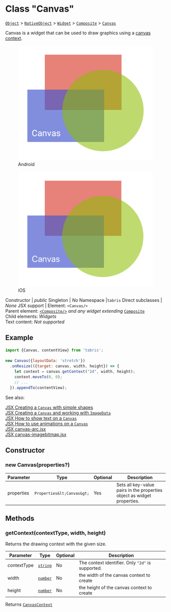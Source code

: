 ---
---
# Class "Canvas"

<span style="white-space:nowrap;">[`Object`](https://developer.mozilla.org/en-US/docs/Web/JavaScript/Reference/Global_Objects/Object)</span> > <span style="white-space:nowrap;">[`NativeObject`](NativeObject.md)</span> > <span style="white-space:nowrap;">[`Widget`](Widget.md)</span> > <span style="white-space:nowrap;">[`Composite`](Composite.md)</span> > <span style="white-space:nowrap;">[`Canvas`](Canvas.md)</span>

Canvas is a widget that can be used to draw graphics using a [canvas context](./CanvasContext.md).


<div class="tabris-image"><figure><div><img srcset="img/android/Canvas.png 2x" src="img/android/Canvas.png" alt="Canvas on Android"/></div><figcaption>Android</figcaption></figure><figure><div><img srcset="img/ios/Canvas.png 2x" src="img/ios/Canvas.png" alt="Canvas on iOS"/></div><figcaption>iOS</figcaption></figure></div>

Constructor | *public*
Singleton | *No*
Namespace |`tabris`
Direct subclasses | *None*
JSX support | Element: `<Canvas/>`<br/>Parent element: [`<Composite/>`](Composite.md) *and any widget extending* <span style="white-space:nowrap;">[`Composite`](Composite.md)</span><br/>Child elements: *Widgets*<br/>Text content: *Not supported*<br/>

## Example
```js
import {Canvas, contentView} from 'tabris';

new Canvas({layoutData: 'stretch'})
  .onResize(({target: canvas, width, height}) => {
    let context = canvas.getContext("2d", width, height);
    context.moveTo(0, 0);
    // ...
  }).appendTo(contentView);
```

See also:
  
[<span class='language jsx'>JSX</span> Creating a `Canvas` with simple shapes](https://playground.tabris.com/?gitref=v3.1.0&snippet=canvas-shapes.jsx)  
[<span class='language jsx'>JSX</span> Creating a `Canvas` and working with `ImageData`](https://playground.tabris.com/?gitref=v3.1.0&snippet=canvas-imagedata.jsx)  
[<span class='language jsx'>JSX</span> How to show text on a `Canvas`](https://playground.tabris.com/?gitref=v3.1.0&snippet=canvas-text.jsx)  
[<span class='language jsx'>JSX</span> How to use animations on a `Canvas`](https://playground.tabris.com/?gitref=v3.1.0&snippet=canvas-animation.jsx)  
[<span class='language jsx'>JSX</span> canvas-arc.jsx](https://playground.tabris.com/?gitref=v3.1.0&snippet=canvas-arc.jsx)  
[<span class='language jsx'>JSX</span> canvas-imagebitmap.jsx](https://playground.tabris.com/?gitref=v3.1.0&snippet=canvas-imagebitmap.jsx)

## Constructor

### new Canvas(properties?)

Parameter|Type|Optional|Description
-|-|-|-
properties | <span style="white-space:nowrap;">`Properties&lt;Canvas&gt;`</span> | Yes | Sets all key-value pairs in the properties object as widget properties.

## Methods

### getContext(contextType, width, height)



Returns the drawing context with the given size.


Parameter|Type|Optional|Description
-|-|-|-
contextType | <span style="white-space:nowrap;">[`string`](https://developer.mozilla.org/en-US/docs/Web/JavaScript/Data_structures#String_type)</span> | No | The context identifier. Only `"2d"` is supported.
width | <span style="white-space:nowrap;">[`number`](https://developer.mozilla.org/en-US/docs/Web/JavaScript/Data_structures#Number_type)</span> | No | the width of the canvas context to create
height | <span style="white-space:nowrap;">[`number`](https://developer.mozilla.org/en-US/docs/Web/JavaScript/Data_structures#Number_type)</span> | No | the height of the canvas context to create


Returns <span style="white-space:nowrap;">[`CanvasContext`](CanvasContext.md)</span>

